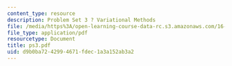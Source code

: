 ```yaml
---
content_type: resource
description: Problem Set 3 ? Variational Methods
file: /media/https%3A/open-learning-course-data-rc.s3.amazonaws.com/16-920j-numerical-methods-for-partial-differential-equations-sma-5212-spring-2003/d9b0ba7242994671fdec1a3a152ab3a2_ps3.pdf
file_type: application/pdf
resourcetype: Document
title: ps3.pdf
uid: d9b0ba72-4299-4671-fdec-1a3a152ab3a2
---
```

